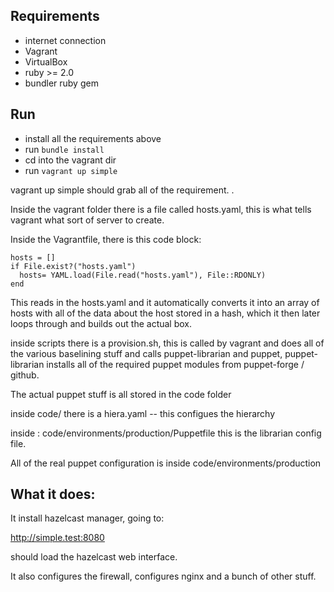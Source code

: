 ## Requirements
- internet connection
- Vagrant
- VirtualBox
- ruby >= 2.0
- bundler ruby gem

## Run
- install all the requirements above
- run `bundle install`
- cd into the vagrant dir
- run `vagrant up simple`

vagrant up simple should grab all of the requirement. .

Inside the vagrant folder there is a file called hosts.yaml, this is what tells vagrant what sort of server to create.

Inside the Vagrantfile, there is this code block:

```
hosts = []
if File.exist?("hosts.yaml")
  hosts= YAML.load(File.read("hosts.yaml"), File::RDONLY)
end

```

This reads in the hosts.yaml and it automatically converts it into an array of hosts with all of the data about the host stored in a hash, which it then later loops through and builds out the actual box.

inside scripts there is a provision.sh, this is called by vagrant and does all of the various baselining stuff and calls puppet-librarian and puppet, puppet-librarian installs all of the required puppet modules from puppet-forge / github.

The actual puppet stuff is all stored in the code folder

inside code/ there is a hiera.yaml -- this configues the hierarchy


inside :  code/environments/production/Puppetfile this is the librarian config file.

All of the real puppet configuration is inside code/environments/production


## What it does:

It install hazelcast manager, going to:

http://simple.test:8080

should load the hazelcast web interface.

It also configures the firewall, configures nginx and a bunch of other stuff.





